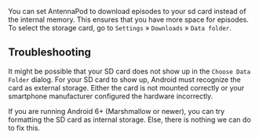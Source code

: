 You can set AntennaPod to download episodes to your sd card instead of the internal memory. This ensures that you have more space for episodes. To select the storage card, go to `Settings` » `Downloads` » `Data folder`.

## Troubleshooting

It might be possible that your SD card does not show up in the `Choose Data Folder` dialog. For your SD card to show up, Android must recognize the card as external storage. Either the card is not mounted correctly or your smartphone manufacturer configured the hardware incorrectly.

If you are running Android 6+ (Marshmallow or newer), you can try formatting the SD card as internal storage. Else, there is nothing we can do to fix this.
